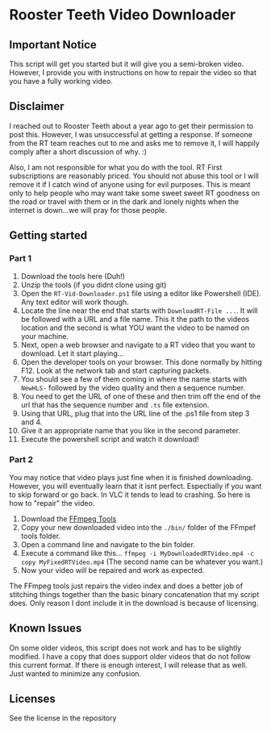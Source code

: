 # Rooster Teeth Video Downloader

## Important Notice
This script will get you started but it will give you a semi-broken video. However, I provide you with instructions on how to repair the video so that you have a fully working video.

## Disclaimer
I reached out to Rooster Teeth about a year ago to get their permission to post this. However, I was unsuccessful at getting a response. If someone from the RT team reaches out to me and asks me to remove it, I will happily comply after a short discussion of why. :)

Also, I am not responsible for what you do with the tool. RT First subscriptions are reasonably priced. You should not abuse this tool or I will remove it if I catch wind of anyone using for evil purposes. This is meant only to help people who may want take some sweet sweet RT goodness on the road or travel with them or in the dark and lonely nights when the internet is down...we will pray for those people.

## Getting started

### Part 1

1. Download the tools here (Duh!)
2. Unzip the tools (if you didnt clone using git)
3. Open the `RT-Vid-Downloader.ps1` file using a editor like Powershell (IDE). Any text editor will work though.
4. Locate the line near the end that starts with `DownloadRT-File ...`. It will be followed with a URL and a file name. This it the path to the videos location and the second is what YOU want the video to be named on your machine.
5. Next, open a web browser and navigate to a RT video that you want to download. Let it start playing...
6. Open the developer tools on your browser. This done normally by hitting F12. Look at the network tab and start capturing packets.
7. You should see a few of them coming in where the name starts with `NewHLS-` followed by the video quality and then a sequence number.
8. You need to get the URL of one of these and then trim off the end of the url that has the sequence number and `.ts` file extension.
9. Using that URL, plug that into the URL line of the .ps1 file from step 3 and 4.
10. Give it an appropriate name that you like in the second parameter.
11. Execute the powershell script and watch it download!

### Part 2

You may notice that video plays just fine when it is finished downloading. However, you will eventually learn that it isnt perfect. Espectially if you want to skip forward or go back. In VLC it tends to lead to crashing. So here is how to "repair" the video.

1. Download the [FFmpeg Tools](https://www.ffmpeg.org/)
2. Copy your new downloaded video into the `./bin/` folder of the FFmpef tools folder.
3. Open a command line and navigate to the bin folder.
4. Execute a command like this... `ffmpeg -i MyDownloadedRTVideo.mp4 -c copy MyFixedRTVideo.mp4` (The second name can be whatever you want.)
5. Now your video will be repaired and work as expected.

The FFmpeg tools just repairs the video index and does a better job of stitching things together than the basic binary concatenation that my script does. Only reason I dont include it in the download is because of licensing.

## Known Issues
On some older videos, this script does not work and has to be slightly modified. I have a copy that does support older videos that do not follow this current format. If there is enough interest, I will release that as well. Just wanted to minimize any confusion.

## Licenses
See the license in the repository